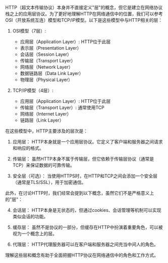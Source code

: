 HTTP（超文本传输协议）本身并不直接定义"层"的概念，但它是建立在网络协议栈之上的应用层协议。为了更好地理解HTTP在网络通信中的位置，我们可以参考OSI（开放系统互连）模型和TCP/IP模型。以下是这些模型中与HTTP相关的层：

1. OSI模型（7层）:

   - 应用层（Application Layer）: HTTP位于此层
   - 表示层（Presentation Layer）
   - 会话层（Session Layer）
   - 传输层（Transport Layer）
   - 网络层（Network Layer）
   - 数据链路层（Data Link Layer）
   - 物理层（Physical Layer）

2. TCP/IP模型（4层）:

   - 应用层（Application Layer）: HTTP位于此层
   - 传输层（Transport Layer）: 通常使用TCP
   - 网络层（Internet Layer）
   - 链路层（Link Layer）

在这些模型中，HTTP主要涉及的层次是：

1. 应用层：
   HTTP本身就是一个应用层协议。它定义了客户端和服务器之间请求和响应的格式。

2. 传输层：
   虽然HTTP本身不属于传输层，但它依赖于传输层协议（通常是TCP）来保证数据的可靠传输。

3. 安全层（可选）：
   当使用HTTPS时，在HTTP和TCP之间会添加一个安全层（通常是TLS/SSL），用于加密通信。

此外，在讨论HTTP时，我们经常会提到以下概念，虽然它们不是严格意义上的"层"：

4. 会话层：
   HTTP本身是无状态的，但通过cookies、会话管理等机制可以实现类似会话的功能。

5. 缓存层：
   虽然不是协议的一部分，但缓存在HTTP中扮演着重要角色，可以被视为一个概念上的层。

6. 代理层：
   HTTP代理服务器可以在客户端和服务器之间充当中间人的角色。

理解这些层和概念有助于全面把握HTTP协议在网络通信中的角色和工作方式。
